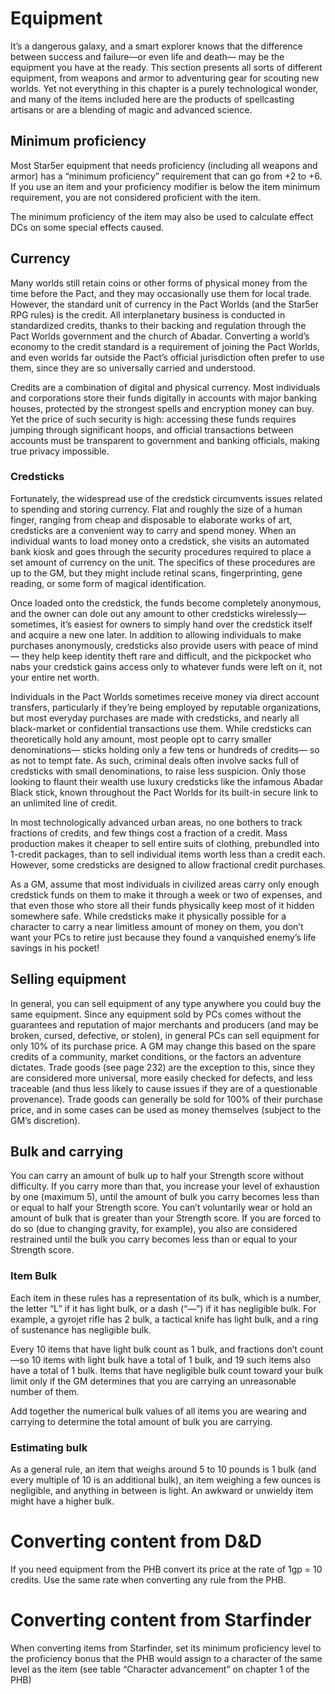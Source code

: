 # Equipment

It’s a dangerous galaxy, and a smart explorer knows that the difference between success and failure—or even life and death— 
may be the equipment you have at the ready. This section presents all sorts of different equipment, from weapons and armor to 
adventuring gear for scouting new worlds. Yet not everything in this chapter is a purely technological wonder, and many of 
the items included here are the products of spellcasting artisans or are a blending of magic and advanced science.

## Minimum proficiency

Most Star5er equipment that needs proficiency (including all weapons and armor) has a “minimum proficiency” requirement that 
can go from +2 to +6. If you use an item and your proficiency modifier is below the item minimum requirement, you are not 
considered proficient with the item. 

The minimum proficiency of the item may also be used to calculate effect DCs on some special effects caused.

## Currency

Many worlds still retain coins or other forms of physical money from the time before the Pact, and they may occasionally use 
them for local trade. However, the standard unit of currency in the Pact Worlds (and the Star5er RPG rules) is the credit. 
All interplanetary business is conducted in standardized credits, thanks to their backing and regulation through the Pact 
Worlds government and the church of Abadar. Converting a world’s economy to the credit standard is a requirement of joining 
the Pact Worlds, and even worlds far outside the Pact’s official jurisdiction often prefer to use them, since they are so 
universally carried and understood.

Credits are a combination of digital and physical currency. Most individuals and corporations store their funds digitally in 
accounts with major banking houses, protected by the strongest spells and encryption money can buy. Yet the price of such 
security is high: accessing these funds requires jumping through significant hoops, and official transactions between 
accounts must be transparent to government and banking officials, making true privacy impossible.

### Credsticks

Fortunately, the widespread use of the credstick circumvents issues related to spending and storing currency. Flat and 
roughly the size of a human finger, ranging from cheap and disposable to elaborate works of art, credsticks are a convenient 
way to carry and spend money. When an individual wants to load money onto a credstick, she visits an automated bank kiosk and 
goes through the security procedures required to place a set amount of currency on the unit. The specifics of these 
procedures are up to the GM, but they might include retinal scans, fingerprinting, gene reading, or some form of magical 
identification.

Once loaded onto the credstick, the funds become completely anonymous, and the owner can dole out any amount to other 
credsticks wirelessly—sometimes, it’s easiest for owners to simply hand over the credstick itself and acquire a new one 
later. In addition to allowing individuals to make purchases anonymously, credsticks also provide users with peace of mind—
they help keep identity theft rare and difficult, and the pickpocket who nabs your credstick gains access only to whatever 
funds were left on it, not your entire net worth.

Individuals in the Pact Worlds sometimes receive money via direct account transfers, particularly if they’re being employed 
by reputable organizations, but most everyday purchases are made with credsticks, and nearly all black-market or confidential 
transactions use them. While credsticks can theoretically hold any amount, most people opt to carry smaller denominations—
sticks holding only a few tens or hundreds of credits— so as not to tempt fate. As such, criminal deals often involve sacks 
full of credsticks with small denominations, to raise less suspicion. Only those looking to flaunt their wealth use luxury 
credsticks like the infamous Abadar Black stick, known throughout the Pact Worlds for its built-in secure link to an 
unlimited line of credit.

In most technologically advanced urban areas, no one bothers to track fractions of credits, and few things cost a fraction of 
a credit. Mass production makes it cheaper to sell entire suits of clothing, prebundled into 1-credit packages, than to sell 
individual items worth less than a credit each. However, some credsticks are designed to allow fractional credit purchases.

As a GM, assume that most individuals in civilized areas carry only enough credstick funds on them to make it through a week 
or two of expenses, and that even those who store all their funds physically keep most of it hidden somewhere safe. While 
credsticks make it physically possible for a character to carry a near limitless amount of money on them, you don’t want your 
PCs to retire just because they found a vanquished enemy’s life savings in his pocket!

## Selling equipment

In general, you can sell equipment of any type anywhere you could buy the same equipment. Since any equipment sold by PCs comes without the guarantees and reputation of major merchants and producers (and may be broken, cursed, defective, or stolen), in general PCs can sell equipment for only 10% of its purchase price. A GM may change this based on the spare credits of a community, market conditions, or the factors an adventure dictates. Trade goods (see page 232) are the exception to this, since they are considered more universal, more easily checked for defects, and less traceable (and thus less likely to cause issues if they are of a questionable provenance). Trade goods can generally be sold for 100% of their purchase price, and in some cases can be used as money themselves (subject to the GM’s discretion).

## Bulk and carrying

You can carry an amount of bulk up to half your Strength score without difficulty. If you carry more than that, you increase 
your level of exhaustion by one (maximum 5), until the amount of bulk you carry becomes less than or equal to half your 
Strength score. You can’t voluntarily wear or hold an amount of bulk that is greater than your Strength score. If you are 
forced to do so (due to changing gravity, for example), you also are considered restrained until the bulk you carry becomes 
less than or equal to your Strength score.

### Item Bulk

Each item in these rules has a representation of its bulk, which is a number, the letter “L” if it has light bulk, or a dash 
(“—”) if it has negligible bulk. For example, a gyrojet rifle has 2 bulk, a tactical knife has light bulk, and a ring of 
sustenance has negligible bulk.

Every 10 items that have light bulk count as 1 bulk, and fractions don’t count—so 10 items with light bulk have a total of 1 
bulk, and 19 such items also have a total of 1 bulk. Items that have negligible bulk count toward your bulk limit only if the 
GM determines that you are carrying an unreasonable number of them.

Add together the numerical bulk values of all items you are wearing and carrying to determine the total amount of bulk you 
are carrying.

### Estimating bulk

As a general rule, an item that weighs around 5 to 10 pounds is 1 bulk (and every multiple of 10 is an additional bulk), an 
item weighing a few ounces is negligible, and anything in between is light. An awkward or unwieldy item might have a higher 
bulk.

# Converting content from D&D

If you need equipment from the PHB convert its price at the rate of 1gp = 10 credits. Use the same rate when converting any rule from the PHB.

# Converting content from Starfinder

When converting items from Starfinder, set its minimum proficiency level to the proficiency bonus that the PHB would assign 
to a character of the same level as the item (see table “Character advancement” on chapter 1 of the PHB)

